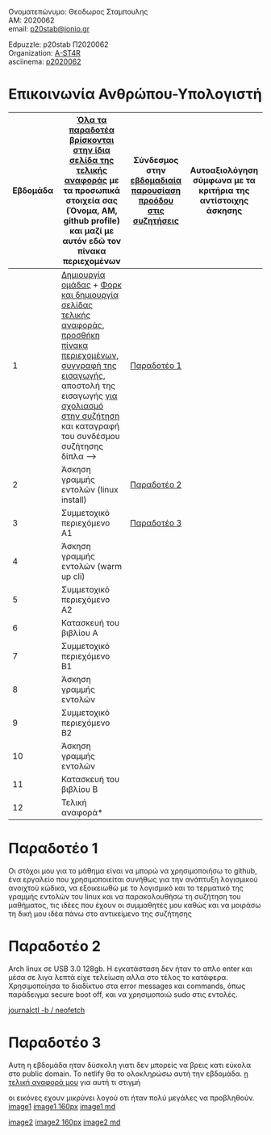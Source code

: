 Ονοματεπώνυμο: Θεοδωρος Σταμπουλης <br />
ΑΜ: 2020062 <br />
email: p20stab@ionio.gr 

Edpuzzle: p20stab Π2020062 <br />
Organization: [A-ST4R](https://github.com/A-ST4R) <br />
asciinema: [p2020062](https://asciinema.org/~p2020062) <br />

# Επικοινωνία Ανθρώπου-Υπολογιστή

| Εβδομάδα | [Όλα τα παραδοτέα βρίσκονται στην ίδια σελίδα της τελικής αναφοράς](https://courses-ionio.github.io/help/deliverables/) με τα προσωπικά στοιχεία σας (Όνομα, ΑΜ, github profile) και μαζί με αυτόν εδώ τον πίνακα περιεχομένων | Σύνδεσμος στην [εβδομαδιαία παρουσίαση προόδου στις συζητήσεις](https://github.com/courses-ionio/help/discussions/categories/show-and-tell) | Αυτοαξιολόγηση σύμφωνα με τα κριτήρια της αντίστοιχης άσκησης |
| --- | --- | --- | --- |
| 1 |  [Δημιουργία ομάδας](https://github.com/courses-ionio/hci/discussions/1794) + [Φορκ και δημιουργία σελίδας τελικής αναφοράς](https://courses-ionio.github.io/help/guide/), [προσθήκη πίνακα περιεχομένων](https://raw.githubusercontent.com/courses-ionio/hci/master/README.md), [συγγραφή της εισαγωγής](https://courses-ionio.github.io/help/intro/), αποστολή της εισαγωγής [για σχολιασμό στην συζήτηση](https://github.com/courses-ionio/help/discussions/categories/show-and-tell) και καταγραφή του συνδέσμου συζήτησης δίπλα --> | [Παραδοτέο 1](https://github.com/courses-ionio/help/discussions/868) | |
| 2 | Άσκηση γραμμής εντολών (linux install) | [Παραδοτέο 2](https://github.com/courses-ionio/help/discussions/1097) | |
| 3 | Συμμετοχικό περιεχόμενο A1 | [Παραδοτέο 3](https://github.com/courses-ionio/help/discussions/1243) | |
| 4 | Άσκηση γραμμής εντολών (warm up cli) | | |
| 5 | Συμμετοχικό περιεχόμενο A2 | | |
| 6 | Κατασκευή του βιβλίου Α | | |
| 7 | Συμμετοχικό περιεχόμενο B1 | | |
| 8 | Άσκηση γραμμής εντολών | | |
| 9 | Συμμετοχικό περιεχόμενο B2 | | |
| 10 | Άσκηση γραμμής εντολών | | |
| 11 | Κατασκευή του βιβλίου Β | | |
| 12 | Τελική αναφορά* | | |

<h1>Παραδοτέο 1 </h1>

Οι στόχοι μου για το μάθημα είναι να μπορώ να χρησιμοποιήσω το github, ένα εργαλείο που χρησιμοποιείται συνήθως για την ανάπτυξη λογισμικού ανοιχτού κώδικα, να εξοικειωθώ με το λογισμικό και το τερματικό της γραμμής εντολών του linux και να παρακολουθήσω τη συζήτηση του μαθήματος, τις ιδέες που έχουν οι συμμαθητές μου καθώς και να μοιράσω τη δική μου ιδέα πάνω στο αντικείμενο της συζήτησης

<h1>Παραδοτέο 2 </h1>

Arch linux σε USB 3.0 128gb. Η εγκατάσταση δεν ήταν το απλο enter και μέσα σε λιγα λεπτά είχε τελείωση αλλα στο τέλος το κατάφερα. Χρησιμοποίησα το διαδίκτυο στα error messages και commands, όπως παράδειγμα secure boot off, και να χρησιμοποιώ sudo στις εντολές.

[journalctl -b / neofetch](https://asciinema.org/a/tf5xKvGvyx6KyuryAyWk1cy3y)

<h1>Παραδοτέο 3 </h1>

Αυτη η εβδομάδα ηταν δύσκολη γιατι δεν μπορείς να βρεις κατι εύκολα στο public domain. Το netlify θα το ολοκληρώσω αυτή την εβδομάδα.
[η τελική αναφορά μου](https://github.com/p20stab/hci/tree/2020062/projects/2020062) για αυτή τι στιγμή

οι εικόνες εχουν μικρύνει λογού οτι ήταν πολύ μεγάλες να προβληθούν.
[image1](https://github.com/p20stab/images/blob/2020062/pacman_arcade_machine.jpg)
[image1 160px](https://github.com/p20stab/images/blob/2020062/pacman_arcade_machine_thumb.jpg)
[image1 md](https://github.com/p20stab/_gallery/blob/2020062/pacman_arcade_machine.md)

[image2](https://github.com/p20stab/images/blob/2020062/zork_photo.jpg)
[image2 160px](https://github.com/p20stab/images/blob/2020062/zork_photo_thumb.jpg)
[image2 md](https://github.com/p20stab/_gallery/blob/2020062/zork_photo.md)

